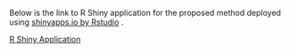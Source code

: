 Below is the link to R Shiny application for the proposed method deployed using [shinyapps.io by Rstudio](http://www.shinyapps.io/) .

[R Shiny Application](https://sombohora.shinyapps.io/sauc/)